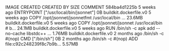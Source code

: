 IMAGE CREATED CREATED BY SIZE COMMENT
584ba4d1225b 5 weeks ago ENTRYPOINT ["/usr/local/bin/jsonnet"] 0B buildkit.dockerfile.v0
<missing> 5 weeks ago COPY /opt/jsonnet/jsonnetfmt /usr/local/bin … 23.6MB buildkit.dockerfile.v0
<missing> 5 weeks ago COPY /opt/jsonnet/jsonnet /usr/local/bin # b… 24.1MB buildkit.dockerfile.v0
<missing> 5 weeks ago RUN /bin/sh -c apk add --no-cache libstdc++ … 1.76MB buildkit.dockerfile.v0
<missing> 2 months ago /bin/sh -c #(nop) CMD ["/bin/sh"] 0B
<missing> 2 months ago /bin/sh -c #(nop) ADD file:c92c248239f8c7b9b… 5.57MB
